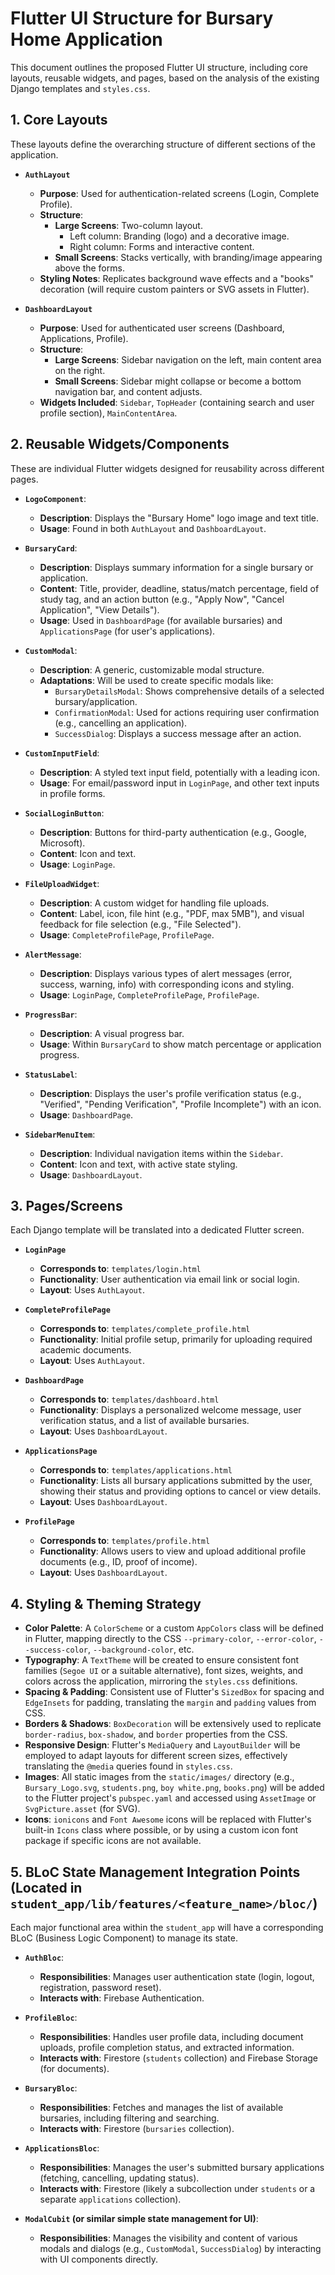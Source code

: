 # Flutter UI Structure for Bursary Home Application

This document outlines the proposed Flutter UI structure, including core layouts, reusable widgets, and pages, based on the analysis of the existing Django templates and `styles.css`.

## 1. Core Layouts

These layouts define the overarching structure of different sections of the application.

*   **`AuthLayout`**
    *   **Purpose**: Used for authentication-related screens (Login, Complete Profile).
    *   **Structure**:
        *   **Large Screens**: Two-column layout.
            *   Left column: Branding (logo) and a decorative image.
            *   Right column: Forms and interactive content.
        *   **Small Screens**: Stacks vertically, with branding/image appearing above the forms.
    *   **Styling Notes**: Replicates background wave effects and a "books" decoration (will require custom painters or SVG assets in Flutter).

*   **`DashboardLayout`**
    *   **Purpose**: Used for authenticated user screens (Dashboard, Applications, Profile).
    *   **Structure**:
        *   **Large Screens**: Sidebar navigation on the left, main content area on the right.
        *   **Small Screens**: Sidebar might collapse or become a bottom navigation bar, and content adjusts.
    *   **Widgets Included**: `Sidebar`, `TopHeader` (containing search and user profile section), `MainContentArea`.

## 2. Reusable Widgets/Components

These are individual Flutter widgets designed for reusability across different pages.

*   **`LogoComponent`**:
    *   **Description**: Displays the "Bursary Home" logo image and text title.
    *   **Usage**: Found in both `AuthLayout` and `DashboardLayout`.

*   **`BursaryCard`**:
    *   **Description**: Displays summary information for a single bursary or application.
    *   **Content**: Title, provider, deadline, status/match percentage, field of study tag, and an action button (e.g., "Apply Now", "Cancel Application", "View Details").
    *   **Usage**: Used in `DashboardPage` (for available bursaries) and `ApplicationsPage` (for user's applications).

*   **`CustomModal`**:
    *   **Description**: A generic, customizable modal structure.
    *   **Adaptations**: Will be used to create specific modals like:
        *   `BursaryDetailsModal`: Shows comprehensive details of a selected bursary/application.
        *   `ConfirmationModal`: Used for actions requiring user confirmation (e.g., cancelling an application).
        *   `SuccessDialog`: Displays a success message after an action.

*   **`CustomInputField`**:
    *   **Description**: A styled text input field, potentially with a leading icon.
    *   **Usage**: For email/password input in `LoginPage`, and other text inputs in profile forms.

*   **`SocialLoginButton`**:
    *   **Description**: Buttons for third-party authentication (e.g., Google, Microsoft).
    *   **Content**: Icon and text.
    *   **Usage**: `LoginPage`.

*   **`FileUploadWidget`**:
    *   **Description**: A custom widget for handling file uploads.
    *   **Content**: Label, icon, file hint (e.g., "PDF, max 5MB"), and visual feedback for file selection (e.g., "File Selected").
    *   **Usage**: `CompleteProfilePage`, `ProfilePage`.

*   **`AlertMessage`**:
    *   **Description**: Displays various types of alert messages (error, success, warning, info) with corresponding icons and styling.
    *   **Usage**: `LoginPage`, `CompleteProfilePage`, `ProfilePage`.

*   **`ProgressBar`**:
    *   **Description**: A visual progress bar.
    *   **Usage**: Within `BursaryCard` to show match percentage or application progress.

*   **`StatusLabel`**:
    *   **Description**: Displays the user's profile verification status (e.g., "Verified", "Pending Verification", "Profile Incomplete") with an icon.
    *   **Usage**: `DashboardPage`.

*   **`SidebarMenuItem`**:
    *   **Description**: Individual navigation items within the `Sidebar`.
    *   **Content**: Icon and text, with active state styling.
    *   **Usage**: `DashboardLayout`.

## 3. Pages/Screens

Each Django template will be translated into a dedicated Flutter screen.

*   **`LoginPage`**
    *   **Corresponds to**: `templates/login.html`
    *   **Functionality**: User authentication via email link or social login.
    *   **Layout**: Uses `AuthLayout`.

*   **`CompleteProfilePage`**
    *   **Corresponds to**: `templates/complete_profile.html`
    *   **Functionality**: Initial profile setup, primarily for uploading required academic documents.
    *   **Layout**: Uses `AuthLayout`.

*   **`DashboardPage`**
    *   **Corresponds to**: `templates/dashboard.html`
    *   **Functionality**: Displays a personalized welcome message, user verification status, and a list of available bursaries.
    *   **Layout**: Uses `DashboardLayout`.

*   **`ApplicationsPage`**
    *   **Corresponds to**: `templates/applications.html`
    *   **Functionality**: Lists all bursary applications submitted by the user, showing their status and providing options to cancel or view details.
    *   **Layout**: Uses `DashboardLayout`.

*   **`ProfilePage`**
    *   **Corresponds to**: `templates/profile.html`
    *   **Functionality**: Allows users to view and upload additional profile documents (e.g., ID, proof of income).
    *   **Layout**: Uses `DashboardLayout`.

## 4. Styling & Theming Strategy

*   **Color Palette**: A `ColorScheme` or a custom `AppColors` class will be defined in Flutter, mapping directly to the CSS `--primary-color`, `--error-color`, `--success-color`, `--background-color`, etc.
*   **Typography**: A `TextTheme` will be created to ensure consistent font families (`Segoe UI` or a suitable alternative), font sizes, weights, and colors across the application, mirroring the `styles.css` definitions.
*   **Spacing & Padding**: Consistent use of Flutter's `SizedBox` for spacing and `EdgeInsets` for padding, translating the `margin` and `padding` values from CSS.
*   **Borders & Shadows**: `BoxDecoration` will be extensively used to replicate `border-radius`, `box-shadow`, and `border` properties from the CSS.
*   **Responsive Design**: Flutter's `MediaQuery` and `LayoutBuilder` will be employed to adapt layouts for different screen sizes, effectively translating the `@media` queries found in `styles.css`.
*   **Images**: All static images from the `static/images/` directory (e.g., `Bursary_Logo.svg`, `students.png`, `boy white.png`, `books.png`) will be added to the Flutter project's `pubspec.yaml` and accessed using `AssetImage` or `SvgPicture.asset` (for SVG).
*   **Icons**: `ionicons` and `Font Awesome` icons will be replaced with Flutter's built-in `Icons` class where possible, or by using a custom icon font package if specific icons are not available.

## 5. BLoC State Management Integration Points (Located in `student_app/lib/features/<feature_name>/bloc/`)

Each major functional area within the `student_app` will have a corresponding BLoC (Business Logic Component) to manage its state.

*   **`AuthBloc`**:
    *   **Responsibilities**: Manages user authentication state (login, logout, registration, password reset).
    *   **Interacts with**: Firebase Authentication.

*   **`ProfileBloc`**:
    *   **Responsibilities**: Handles user profile data, including document uploads, profile completion status, and extracted information.
    *   **Interacts with**: Firestore (`students` collection) and Firebase Storage (for documents).

*   **`BursaryBloc`**:
    *   **Responsibilities**: Fetches and manages the list of available bursaries, including filtering and searching.
    *   **Interacts with**: Firestore (`bursaries` collection).

*   **`ApplicationsBloc`**:
    *   **Responsibilities**: Manages the user's submitted bursary applications (fetching, cancelling, updating status).
    *   **Interacts with**: Firestore (likely a subcollection under `students` or a separate `applications` collection).

*   **`ModalCubit` (or similar simple state management for UI)**:
    *   **Responsibilities**: Manages the visibility and content of various modals and dialogs (e.g., `CustomModal`, `SuccessDialog`) by interacting with UI components directly.
